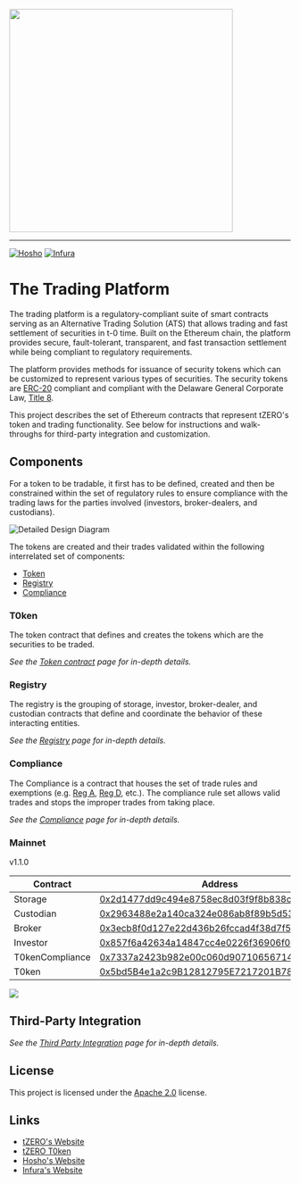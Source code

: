 [<img src="https://storage.googleapis.com/media.tzero.com/t0ken/logo.png" width="400px" />](https://www.tzero.com/)

---

[![Hosho](https://storage.googleapis.com/media.tzero.com/t0ken/HoshoSecured_Emblem_Gray.png)](https://hosho.io/)
[![Infura](https://storage.googleapis.com/media.tzero.com/t0ken/infura_lockup_black.png)](https://infura.io/)


# The Trading Platform
The trading platform is a regulatory-compliant suite of smart contracts serving as an Alternative Trading Solution (ATS)
that allows trading and fast settlement of securities in t-0 time. Built on the Ethereum chain, the platform provides
secure, fault-tolerant, transparent, and fast transaction settlement while being compliant to regulatory requirements.

The platform provides methods for issuance of security tokens which can be customized to represent various types of
securities. The security tokens are [ERC-20][erc-20] compliant and compliant with the Delaware General Corporate Law,
[Title 8][Title 8].

This project describes the set of Ethereum contracts that represent tZERO's token and trading functionality. See below
for instructions and walk-throughs for third-party integration and customization.

## Components
For a token to be tradable, it first has to be defined, created and then be constrained within the set of regulatory
rules to ensure compliance with the trading laws for the parties involved (investors, broker-dealers, and custodians).

![Detailed Design Diagram][uml-overall]

The tokens are created and their trades validated within the following interrelated set of components:
 - [Token](docs/design/token.md)
 - [Registry](docs/design/registry.md)
 - [Compliance](docs/design/compliance.md)

### T0ken
The token contract that defines and creates the tokens which are the securities to be traded.

*See the [Token contract](docs/design/token.md) page for in-depth details.*

### Registry
The registry is the grouping of storage, investor, broker-dealer, and custodian contracts that define and coordinate
the behavior of these interacting entities.

*See the [Registry](docs/design/registry.md) page for in-depth details.*

### Compliance
The Compliance is a contract that houses the set of trade rules and exemptions (e.g. [Reg A][reg-a], [Reg D][reg-d],
etc.). The compliance rule set allows valid trades and stops the improper trades from taking place.

*See the [Compliance](docs/design/compliance.md) page for in-depth details.*

### Mainnet
v1.1.0

|  Contract       | Address                                                                                                               |
|-----------------|-----------------------------------------------------------------------------------------------------------------------|
| Storage         | [0x2d1477dd9c494e8758ec8d03f9f8b838ce394414](https://etherscan.io/address/0x2d1477dd9c494e8758ec8d03f9f8b838ce394414) |
| Custodian       | [0x2963488e2a140ca324e086ab8f89b5d533f1081d](https://etherscan.io/address/0x2963488e2a140ca324e086ab8f89b5d533f1081d) |
| Broker          | [0x3ecb8f0d127e22d436b26fccad4f38d7f5b91ee9](https://etherscan.io/address/0x3ecb8f0d127e22d436b26fccad4f38d7f5b91ee9) |
| Investor        | [0x857f6a42634a14847cc4e0226f36906f0a77cee3](https://etherscan.io/address/0x857f6a42634a14847cc4e0226f36906f0a77cee3) |
| T0kenCompliance | [0x7337a2423b982e00c060d90710656714751f068e](https://etherscan.io/address/0x7337a2423b982e00c060d90710656714751f068e) |
| T0ken           | [0x5bd5B4e1a2c9B12812795E7217201B78C8C10b78](https://etherscan.io/address/0x5bd5B4e1a2c9B12812795E7217201B78C8C10b78) |

[<img src="https://storage.googleapis.com/media.tzero.com/t0ken/t0ken.png" />](https://etherscan.io/address/0x5bd5B4e1a2c9B12812795E7217201B78C8C10b78#)

## Third-Party Integration
*See the [Third Party Integration](./docs/design/third-party-integration.md) page for in-depth details.*

## License
This project is licensed under the [Apache 2.0][apache 2.0] license.

## Links
 - [tZERO's Website](https://www.tzero.com/)
 - [tZERO T0ken](https://etherscan.io/token/0x5bd5B4e1a2c9B12812795E7217201B78C8C10b78)
 - [Hosho's Website](https://hosho.io/)
 - [Infura's Website](https://infura.io/)


[erc-20]: //theethereum.wiki/w/index.php/ERC20_Token_Standard
[T-plus-N]: //www.investopedia.com/terms/t/tplus1.asp
[Title 8]: //legis.delaware.gov/json/BillDetail/GenerateHtmlDocument?legislationId=25730&legislationTypeId=1&docTypeId=2&legislationName=SB69
[reg-a]: //www.sec.gov/smallbusiness/exemptofferings/rega
[reg-d]: //www.sec.gov/fast-answers/answers-regdhtm.html
[apache 2.0]: //www.apache.org/licenses/LICENSE-2.0.html
[uml-overall]: http://www.plantuml.com/plantuml/png/NL4zJyGm3DtzAwpRKo5cX4wq3AmzDiHWYAbEf0dA1z89yTzntOPUkzdlu-MvFQPCCPVHWQLCRvGOUnxEASSB_W3Yooc7I0E_JdDRKWxsJ5wtXnW-ENPCZgC2J_wRHI3BBomsl3C6_sqRzDg-8MeC87n46XaV-zRStinrdiNafmV01ylOXl7BIV8xptHV7AULFiWjnP64NL2fmonhcaOR2ztLuQIs9G6DkQ_e7kfsa8P1_MfwWhRSGcjJMCShyP6zbT_m1m00
